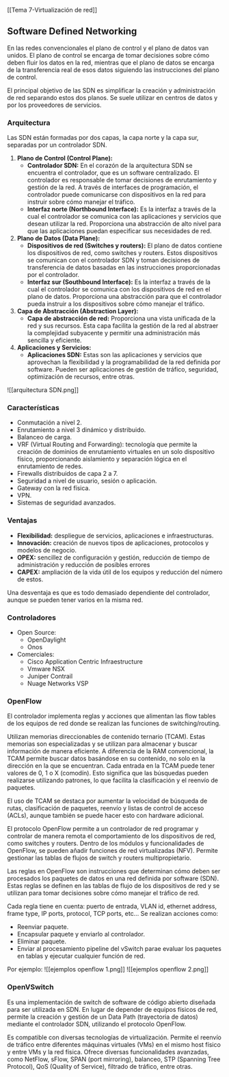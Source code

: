 [[Tema 7-Virtualización de red]]

## Software Defined Networking
En las redes convencionales el plano de control y el plano de datos van unidos. El plano de control se encarga de tomar decisiones sobre cómo deben fluir los datos en la red, mientras que el plano de datos se encarga de la transferencia real de esos datos siguiendo las instrucciones del plano de control.

El principal objetivo de las SDN es simplificar la creación y administración de red separando estos dos planos. Se suele utilizar en centros de datos y por los proveedores de servicios.

### Arquitectura
Las SDN están formadas por dos capas, la capa norte y la capa sur, separadas por un controlador SDN.

1. **Plano de Control (Control Plane):**
    - **Controlador SDN:** En el corazón de la arquitectura SDN se encuentra el controlador, que es un software centralizado. El controlador es responsable de tomar decisiones de enrutamiento y gestión de la red. A través de interfaces de programación, el controlador puede comunicarse con dispositivos en la red para instruir sobre cómo manejar el tráfico.
    - **Interfaz norte (Northbound Interface):** Es la interfaz a través de la cual el controlador se comunica con las aplicaciones y servicios que desean utilizar la red. Proporciona una abstracción de alto nivel para que las aplicaciones puedan especificar sus necesidades de red.
2. **Plano de Datos (Data Plane):**
    - **Dispositivos de red (Switches y routers):** El plano de datos contiene los dispositivos de red, como switches y routers. Estos dispositivos se comunican con el controlador SDN y toman decisiones de transferencia de datos basadas en las instrucciones proporcionadas por el controlador.
    - **Interfaz sur (Southbound Interface):** Es la interfaz a través de la cual el controlador se comunica con los dispositivos de red en el plano de datos. Proporciona una abstracción para que el controlador pueda instruir a los dispositivos sobre cómo manejar el tráfico.
3. **Capa de Abstracción (Abstraction Layer):**
    - **Capa de abstracción de red:** Proporciona una vista unificada de la red y sus recursos. Esta capa facilita la gestión de la red al abstraer la complejidad subyacente y permitir una administración más sencilla y eficiente.
4. **Aplicaciones y Servicios:**
    - **Aplicaciones SDN:** Estas son las aplicaciones y servicios que aprovechan la flexibilidad y la programabilidad de la red definida por software. Pueden ser aplicaciones de gestión de tráfico, seguridad, optimización de recursos, entre otras.

![[arquitectura SDN.png]]

### Características
+ Conmutación a nivel 2.
+ Enrutamiento a nivel 3 dinámico y distribuido.
+ Balanceo de carga.
+ VRF (Virtual Routing and Forwarding): tecnología que permite la creación de dominios de enrutamiento virtuales en un solo dispositivo físico, proporcionando aislamiento y separación lógica en el enrutamiento de redes.
+ Firewalls distribuidos de capa 2 a 7.
+ Seguridad a nivel de usuario, sesión o aplicación.
+ Gateway con la red física.
+ VPN.
+ Sistemas de seguridad avanzados.

### Ventajas
+ **Flexibilidad:** despliegue de servicios, aplicaciones e infraestructuras.
+ **Innovación:** creación de nuevos tipos de aplicaciones, protocolos y modelos de negocio.
+ **OPEX:** sencillez de configuración y gestión, reducción de tiempo de administración y reducción de posibles errores
+ **CAPEX:** ampliación de la vida útil de los equipos y reducción del número de estos.

Una desventaja es que es todo demasiado dependiente del controlador, aunque se pueden tener varios en la misma red.

### Controladores
+ Open Source:
	+ OpenDaylight
	+ Onos
+ Comerciales:
	+ Cisco Application Centric Infraestructure
	+ Vmware NSX
	+ Juniper Contrail
	+ Nuage Networks VSP

### OpenFlow
El controlador implementa reglas y acciones que alimentan las flow tables de los equipos de red donde se realizan las funciones de switching/routing.

Utilizan memorias direccionables de contenido ternario (TCAM). Estas memorias son especializadas y se utilizan para almacenar y buscar información de manera eficiente. A diferencia de la RAM convencional, la TCAM permite buscar datos basándose en su contenido, no solo en la dirección en la que se encuentran. Cada entrada en la TCAM puede tener valores de 0, 1 o X (comodín). Esto significa que las búsquedas pueden realizarse utilizando patrones, lo que facilita la clasificación y el reenvío de paquetes.

El uso de TCAM se destaca por aumentar la velocidad de búsqueda de rutas, clasificación de paquetes, reenvío y listas de control de acceso (ACLs), aunque también se puede hacer esto con hardware adicional.

El protocolo OpenFlow permite a un controlador de red programar y controlar de manera remota el comportamiento de los dispositivos de red, como switches y routers. Dentro de los módulos y funcionalidades de OpenFlow, se pueden añadir funciones de red virtualizadas (NFV). Permite gestionar las tablas de flujos de switch y routers multipropietario.
  
Las reglas en OpenFlow son instrucciones que determinan cómo deben ser procesados los paquetes de datos en una red definida por software (SDN). Estas reglas se definen en las tablas de flujo de los dispositivos de red y se utilizan para tomar decisiones sobre cómo manejar el tráfico de red.

Cada regla tiene en cuenta: puerto de entrada, VLAN id, ethernet address, frame type, IP ports, protocol, TCP ports, etc… Se realizan acciones como:
+ Reenviar paquete.
+ Encapsular paquete y enviarlo al controlador.
+ Eliminar paquete.
+ Enviar al procesamiento pipeline del vSwitch parae evaluar los paquetes en tablas y ejecutar cualquier función de red.

Por ejemplo:
![[ejemplos openflow 1.png]]
![[ejemplos openflow 2.png]]

### OpenVSwitch
Es una implementación de switch de software de código abierto diseñada para ser utilizada en SDN. En lugar de depender de equipos físicos de red, permite la creación y gestión de un Data Path (trayectoria de datos) mediante el controlador SDN, utilizando el protocolo OpenFlow.

Es compatible con diversas tecnologías de virtualización. Permite el reenvío de tráfico entre diferentes máquinas virtuales (VMs) en el mismo host físico y entre VMs y la red física. Ofrece diversas funcionalidades avanzadas, como NetFlow, sFlow, SPAN (port mirroring), balanceo, STP (Spanning Tree Protocol), QoS (Quality of Service), filtrado de tráfico, entre otras.
